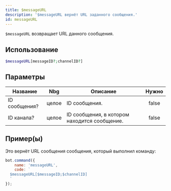 ```yaml
---
title: $messageURL
description: '$messageURL вернёт URL заданного сообщения.'
id: messageURL
---
```


`$messageURL` возвращает URL данного сообщения.

## Использование

```php
$messageURL[messageID?;channelID?]
```

## Параметры

| Название      | Nbg   | Описание                                     | Нужно |
| ------------- | ----- | -------------------------------------------- |:-----:|
| ID сообщения? | целое | ID сообщения.                                | false |
| ID канала?    | целое | ID сообщения, в котором находится сообщение. | false |

## Пример(ы)

Это вернёт URL сообщения сообщения, который выполнил команду:

```javascript
bot.command({
    name: 'messageURL',
    code: `
  $messageURL[$messageID;$channelID]
  `
});
```
